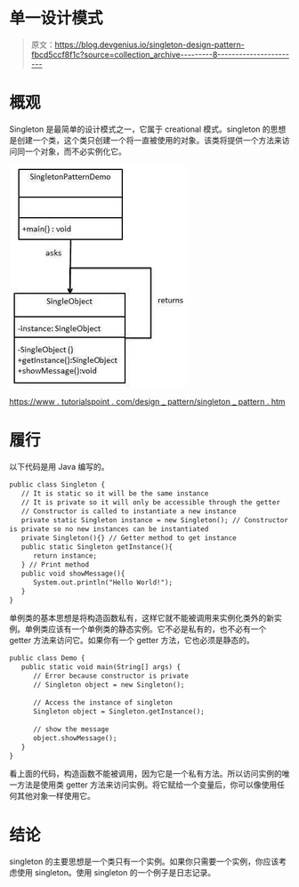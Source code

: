 # 单一设计模式

> 原文：<https://blog.devgenius.io/singleton-design-pattern-fbcd5ccf8f1c?source=collection_archive---------8----------------------->

# 概观

Singleton 是最简单的设计模式之一，它属于 creational 模式。singleton 的思想是创建一个类，这个类只创建一个将一直被使用的对象。该类将提供一个方法来访问同一个对象，而不必实例化它。

![](img/0dc0873c82e302323fb43ea5a7f7b7dd.png)

[https://www . tutorialspoint . com/design _ pattern/singleton _ pattern . htm](https://www.tutorialspoint.com/design_pattern/singleton_pattern.htm)

# 履行

以下代码是用 Java 编写的。

```
public class Singleton {
   // It is static so it will be the same instance
   // It is private so it will only be accessible through the getter
   // Constructor is called to instantiate a new instance
   private static Singleton instance = new Singleton(); // Constructor is private so no new instances can be instantiated
   private Singleton(){} // Getter method to get instance
   public static Singleton getInstance(){
      return instance;
   } // Print method
   public void showMessage(){
      System.out.println("Hello World!");
   }
}
```

单例类的基本思想是将构造函数私有，这样它就不能被调用来实例化类外的新实例。单例类应该有一个单例类的静态实例。它不必是私有的，也不必有一个 getter 方法来访问它。如果你有一个 getter 方法，它也必须是静态的。

```
public class Demo {
   public static void main(String[] args) {
      // Error because constructor is private
      // Singleton object = new Singleton();

      // Access the instance of singleton
      Singleton object = Singleton.getInstance();

      // show the message
      object.showMessage();
   }
}
```

看上面的代码，构造函数不能被调用，因为它是一个私有方法。所以访问实例的唯一方法是使用类 getter 方法来访问实例。将它赋给一个变量后，你可以像使用任何其他对象一样使用它。

# 结论

singleton 的主要思想是一个类只有一个实例。如果你只需要一个实例，你应该考虑使用 singleton。使用 singleton 的一个例子是日志记录。